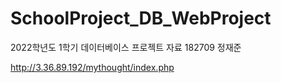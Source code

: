 # SchoolProject_DB_WebProject
2022학년도 1학기 데이터베이스 프로젝트 자료
182709 정재준

http://3.36.89.192/mythought/index.php

